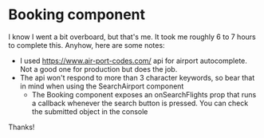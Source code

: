 # Booking component

I know I went a bit overboard, but that's me.
It took me roughly 6 to 7 hours to complete this.
Anyhow, here are some notes:

* I used https://www.air-port-codes.com/ api for airport 
  autocomplete. Not a good one for production but does the job.
* The api won't respond to more than 3 character keywords, so
bear that in mind when using the SearchAirport component
  * The Booking component exposes an onSearchFlights prop that 
runs a callback whenever the search button is pressed. 
You can check the submitted object in the console
  
Thanks!
